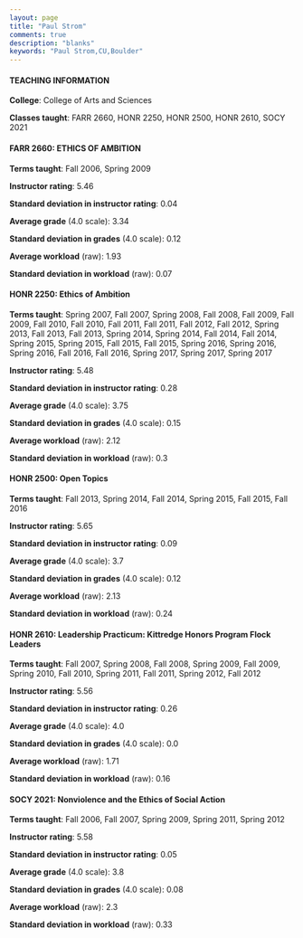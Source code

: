 ```yaml
---
layout: page
title: "Paul Strom" 
comments: true
description: "blanks"
keywords: "Paul Strom,CU,Boulder"
---
```

<head>
<script src="https://ajax.googleapis.com/ajax/libs/jquery/2.1.3/jquery.min.js"></script>
<script src="https://dl.dropboxusercontent.com/s/pc42nxpaw1ea4o9/highcharts.js?dl=0"></script>
<!-- <script src="../assets/js/highcharts.js"></script> -->
<style type="text/css">@font-face {
	font-family: "Bebas Neue";
	src: url(https://www.filehosting.org/file/details/544349/BebasNeue Regular.otf) format("opentype");
	}
	h1.Bebas { 
		font-family: "Bebas Neue", Verdana, Tahoma;
	}
</style>
</head>
	   
#### TEACHING INFORMATION

**College**: College of Arts and Sciences

**Classes taught**: FARR 2660, HONR 2250, HONR 2500, HONR 2610, SOCY 2021

#### FARR 2660: ETHICS OF AMBITION

**Terms taught**: Fall 2006, Spring 2009

**Instructor rating**: 5.46

**Standard deviation in instructor rating**: 0.04

**Average grade** (4.0 scale): 3.34

**Standard deviation in grades** (4.0 scale): 0.12

**Average workload** (raw): 1.93

**Standard deviation in workload** (raw): 0.07

#### HONR 2250: Ethics of Ambition

**Terms taught**: Spring 2007, Fall 2007, Spring 2008, Fall 2008, Fall 2009, Fall 2009, Fall 2010, Fall 2010, Fall 2011, Fall 2011, Fall 2012, Fall 2012, Spring 2013, Fall 2013, Fall 2013, Spring 2014, Spring 2014, Fall 2014, Fall 2014, Spring 2015, Spring 2015, Fall 2015, Fall 2015, Spring 2016, Spring 2016, Spring 2016, Fall 2016, Fall 2016, Spring 2017, Spring 2017, Spring 2017

**Instructor rating**: 5.48

**Standard deviation in instructor rating**: 0.28

**Average grade** (4.0 scale): 3.75

**Standard deviation in grades** (4.0 scale): 0.15

**Average workload** (raw): 2.12

**Standard deviation in workload** (raw): 0.3

#### HONR 2500: Open Topics

**Terms taught**: Fall 2013, Spring 2014, Fall 2014, Spring 2015, Fall 2015, Fall 2016

**Instructor rating**: 5.65

**Standard deviation in instructor rating**: 0.09

**Average grade** (4.0 scale): 3.7

**Standard deviation in grades** (4.0 scale): 0.12

**Average workload** (raw): 2.13

**Standard deviation in workload** (raw): 0.24

#### HONR 2610: Leadership Practicum: Kittredge Honors Program Flock Leaders

**Terms taught**: Fall 2007, Spring 2008, Fall 2008, Spring 2009, Fall 2009, Spring 2010, Fall 2010, Spring 2011, Fall 2011, Spring 2012, Fall 2012

**Instructor rating**: 5.56

**Standard deviation in instructor rating**: 0.26

**Average grade** (4.0 scale): 4.0

**Standard deviation in grades** (4.0 scale): 0.0

**Average workload** (raw): 1.71

**Standard deviation in workload** (raw): 0.16

#### SOCY 2021: Nonviolence and the Ethics of Social Action

**Terms taught**: Fall 2006, Fall 2007, Spring 2009, Spring 2011, Spring 2012

**Instructor rating**: 5.58

**Standard deviation in instructor rating**: 0.05

**Average grade** (4.0 scale): 3.8

**Standard deviation in grades** (4.0 scale): 0.08

**Average workload** (raw): 2.3

**Standard deviation in workload** (raw): 0.33

